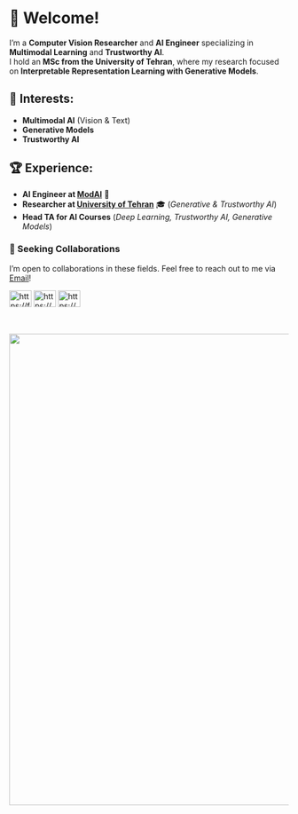 # 👋 Welcome!

I’m a **Computer Vision Researcher** and **AI Engineer** specializing in **Multimodal Learning** and **Trustworthy AI**.  
I hold an **MSc from the University of Tehran**, where my research focused on **Interpretable Representation Learning with Generative Models**.  

## 🔬 Interests:
- **Multimodal AI** (Vision & Text)  
- **Generative Models**  
- **Trustworthy AI**  

## 🏆 Experience:
- **AI Engineer at <a href="https://modai.fashion/">ModAI</a>** 🚀  
- **Researcher at <a href="https://ut.ac.ir/en">University of Tehran</a>** 🎓 (*Generative & Trustworthy AI*)  
- **Head TA for AI Courses** (*Deep Learning, Trustworthy AI, Generative Models*)  

### 🤝 Seeking Collaborations  
I’m open to collaborations in these fields. Feel free to reach out to me via <a href="mailto:farshads7778@gmail.com?subject=intention of cooperation from [name]-[title]-[institute]">Email</a>!  


<p align="left">
<a href="https://farshadsangari.github.io/" target="blank"><img align="center" 
src="https://raw.githubusercontent.com/rahuldkjain/github-profile-readme-generator/master/src/images/icons/Social/github.svg" alt="https://farshadsangari.github.io/" height="30" width="40" /></a>
<a href="https://www.linkedin.com/in/farshad-sangari-446964185/" target="blank"><img align="center" 
src="https://raw.githubusercontent.com/rahuldkjain/github-profile-readme-generator/master/src/images/icons/Social/linked-in-alt.svg" alt="https://www.linkedin.com/in/farshad-sangari-446964185/" height="30" width="40" /></a>
<a href="https://youtube.com/@farshadsangari" target="blank"><img align="center" 
src="https://raw.githubusercontent.com/rahuldkjain/github-profile-readme-generator/master/src/images/icons/Social/youtube.svg" alt="https://youtube.com/@farshadsangari" height="30" width="40" /></a>
</p>
<br><br>
<img src="img.png" width="850">
